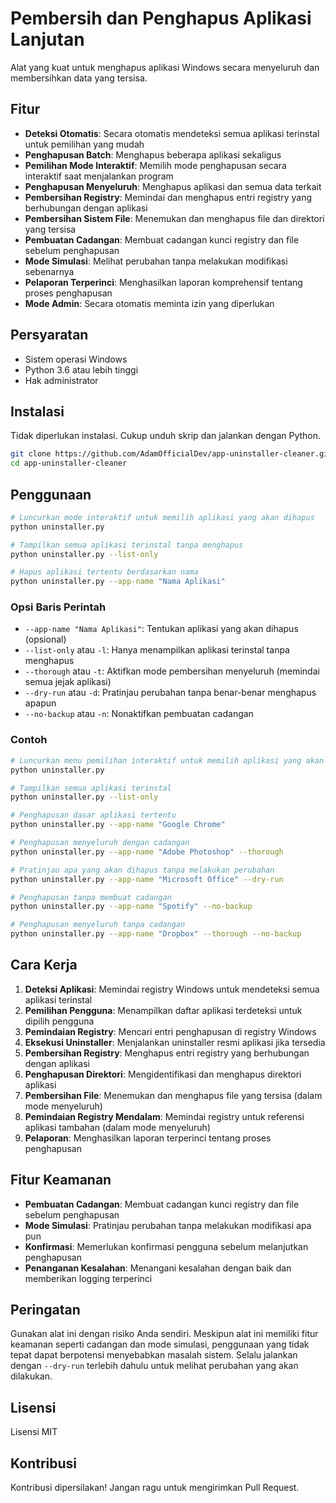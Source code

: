 # Pembersih dan Penghapus Aplikasi Lanjutan

Alat yang kuat untuk menghapus aplikasi Windows secara menyeluruh dan membersihkan data yang tersisa.

## Fitur

- **Deteksi Otomatis**: Secara otomatis mendeteksi semua aplikasi terinstal untuk pemilihan yang mudah
- **Penghapusan Batch**: Menghapus beberapa aplikasi sekaligus
- **Pemilihan Mode Interaktif**: Memilih mode penghapusan secara interaktif saat menjalankan program
- **Penghapusan Menyeluruh**: Menghapus aplikasi dan semua data terkait
- **Pembersihan Registry**: Memindai dan menghapus entri registry yang berhubungan dengan aplikasi
- **Pembersihan Sistem File**: Menemukan dan menghapus file dan direktori yang tersisa
- **Pembuatan Cadangan**: Membuat cadangan kunci registry dan file sebelum penghapusan
- **Mode Simulasi**: Melihat perubahan tanpa melakukan modifikasi sebenarnya
- **Pelaporan Terperinci**: Menghasilkan laporan komprehensif tentang proses penghapusan
- **Mode Admin**: Secara otomatis meminta izin yang diperlukan

## Persyaratan

- Sistem operasi Windows
- Python 3.6 atau lebih tinggi
- Hak administrator

## Instalasi

Tidak diperlukan instalasi. Cukup unduh skrip dan jalankan dengan Python.

```bash
git clone https://github.com/AdamOfficialDev/app-uninstaller-cleaner.git
cd app-uninstaller-cleaner
```

## Penggunaan

```bash
# Luncurkan mode interaktif untuk memilih aplikasi yang akan dihapus
python uninstaller.py

# Tampilkan semua aplikasi terinstal tanpa menghapus
python uninstaller.py --list-only

# Hapus aplikasi tertentu berdasarkan nama
python uninstaller.py --app-name "Nama Aplikasi"
```

### Opsi Baris Perintah

- `--app-name "Nama Aplikasi"`: Tentukan aplikasi yang akan dihapus (opsional)
- `--list-only` atau `-l`: Hanya menampilkan aplikasi terinstal tanpa menghapus
- `--thorough` atau `-t`: Aktifkan mode pembersihan menyeluruh (memindai semua jejak aplikasi)
- `--dry-run` atau `-d`: Pratinjau perubahan tanpa benar-benar menghapus apapun
- `--no-backup` atau `-n`: Nonaktifkan pembuatan cadangan

### Contoh

```bash
# Luncurkan menu pemilihan interaktif untuk memilih aplikasi yang akan dihapus
python uninstaller.py

# Tampilkan semua aplikasi terinstal
python uninstaller.py --list-only

# Penghapusan dasar aplikasi tertentu
python uninstaller.py --app-name "Google Chrome"

# Penghapusan menyeluruh dengan cadangan
python uninstaller.py --app-name "Adobe Photoshop" --thorough

# Pratinjau apa yang akan dihapus tanpa melakukan perubahan
python uninstaller.py --app-name "Microsoft Office" --dry-run

# Penghapusan tanpa membuat cadangan
python uninstaller.py --app-name "Spotify" --no-backup

# Penghapusan menyeluruh tanpa cadangan
python uninstaller.py --app-name "Dropbox" --thorough --no-backup
```

## Cara Kerja

1. **Deteksi Aplikasi**: Memindai registry Windows untuk mendeteksi semua aplikasi terinstal
2. **Pemilihan Pengguna**: Menampilkan daftar aplikasi terdeteksi untuk dipilih pengguna
3. **Pemindaian Registry**: Mencari entri penghapusan di registry Windows
4. **Eksekusi Uninstaller**: Menjalankan uninstaller resmi aplikasi jika tersedia
5. **Pembersihan Registry**: Menghapus entri registry yang berhubungan dengan aplikasi
6. **Penghapusan Direktori**: Mengidentifikasi dan menghapus direktori aplikasi
7. **Pembersihan File**: Menemukan dan menghapus file yang tersisa (dalam mode menyeluruh)
8. **Pemindaian Registry Mendalam**: Memindai registry untuk referensi aplikasi tambahan (dalam mode menyeluruh)
9. **Pelaporan**: Menghasilkan laporan terperinci tentang proses penghapusan

## Fitur Keamanan

- **Pembuatan Cadangan**: Membuat cadangan kunci registry dan file sebelum penghapusan
- **Mode Simulasi**: Pratinjau perubahan tanpa melakukan modifikasi apa pun
- **Konfirmasi**: Memerlukan konfirmasi pengguna sebelum melanjutkan penghapusan
- **Penanganan Kesalahan**: Menangani kesalahan dengan baik dan memberikan logging terperinci

## Peringatan

Gunakan alat ini dengan risiko Anda sendiri. Meskipun alat ini memiliki fitur keamanan seperti cadangan dan mode simulasi, penggunaan yang tidak tepat dapat berpotensi menyebabkan masalah sistem. Selalu jalankan dengan `--dry-run` terlebih dahulu untuk melihat perubahan yang akan dilakukan.

## Lisensi

Lisensi MIT

## Kontribusi

Kontribusi dipersilakan! Jangan ragu untuk mengirimkan Pull Request. 